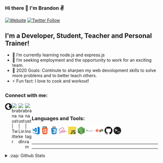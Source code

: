 ### Hi there 👋 I'm Brandon ✌️

[![Website](https://img.shields.io/website?label=BranAust.com&style=for-the-badge&url=https%3A%2F%2Fbranaust.com)](https://branaust.com)
[![Twitter Follow](https://img.shields.io/twitter/follow/branaust?color=1DA1F2&logo=twitter&style=for-the-badge)](https://twitter.com/intent/follow?original_referer=https%3A%2F%2Fgithub.com%2FcodeSTACKr&screen_name=bran_aust)

## I'm a Developer, Student, Teacher and Personal Trainer!

- 🌱 I’m currently learning node.js and express.js
- 👯 I’m seeking employment and the opportunity to work for an exciting team.
- 🥅 2020 Goals: Continute to sharpen my web devolopment skills to solve more problems and to better teach others.
- ⚡ Fun fact: I love to cook and workout!

### Connect with me:

[<img align="left" alt="branaust.com" width="22px" src="https://raw.githubusercontent.com/iconic/open-iconic/master/svg/globe.svg" />][website]
[<img align="left" alt="branaust | Twitter" width="22px" src="https://cdn.jsdelivr.net/npm/simple-icons@v3/icons/twitter.svg" />][twitter]
[<img align="left" alt="branaust | LinkedIn" width="22px" src="https://cdn.jsdelivr.net/npm/simple-icons@v3/icons/linkedin.svg" />][linkedin]
[<img align="left" alt="branaust | Instagram" width="22px" src="https://cdn.jsdelivr.net/npm/simple-icons@v3/icons/instagram.svg" />][instagram]

[website]: https://www.branaust.com
[twitter]: https://twitter.com/bran_aust
[instagram]: https://www.instagram.com/fitdeeno/
[linkedin]: https://www.linkedin.com/in/bran-aust/

<br />

### Languages and Tools:

<img align="center" alt="Visual Studio Code" width="26px" src="https://raw.githubusercontent.com/github/explore/80688e429a7d4ef2fca1e82350fe8e3517d3494d/topics/visual-studio-code/visual-studio-code.png" />
<img align="center" alt="HTML5" width="26px" src="https://raw.githubusercontent.com/github/explore/80688e429a7d4ef2fca1e82350fe8e3517d3494d/topics/html/html.png" />
<img align="center" alt="CSS3" width="26px" src="https://raw.githubusercontent.com/github/explore/80688e429a7d4ef2fca1e82350fe8e3517d3494d/topics/css/css.png" />
<img align="center" alt="Sass" width="26px" src="https://raw.githubusercontent.com/github/explore/80688e429a7d4ef2fca1e82350fe8e3517d3494d/topics/sass/sass.png" />
<img align="center" alt="JavaScript" width="26px" src="https://raw.githubusercontent.com/github/explore/80688e429a7d4ef2fca1e82350fe8e3517d3494d/topics/javascript/javascript.png" />

<!-- [<img align="left" alt="React" width="26px" src="https://raw.githubusercontent.com/github/explore/80688e429a7d4ef2fca1e82350fe8e3517d3494d/topics/react/react.png" />][reactplaylist] -->

<img align="center" alt="Node.js" width="26px" src="https://raw.githubusercontent.com/github/explore/80688e429a7d4ef2fca1e82350fe8e3517d3494d/topics/nodejs/nodejs.png" />
<img align="center" alt="MongoDB" width="26px" src="https://raw.githubusercontent.com/github/explore/80688e429a7d4ef2fca1e82350fe8e3517d3494d/topics/mongodb/mongodb.png" />
<img align="center" alt="Git" width="26px" src="https://raw.githubusercontent.com/github/explore/80688e429a7d4ef2fca1e82350fe8e3517d3494d/topics/git/git.png" />
<img align="center" alt="GitHub" width="26px" src="https://raw.githubusercontent.com/github/explore/78df643247d429f6cc873026c0622819ad797942/topics/github/github.png" />
<img align="center" alt="Terminal" width="26px" src="https://raw.githubusercontent.com/github/explore/80688e429a7d4ef2fca1e82350fe8e3517d3494d/topics/terminal/terminal.png" />
<br />
<br />

---

---

<details>
  <summary>:zap: Github Stats</summary>

  <img align="left" alt="branAust's Github Stats" src="https://github-readme-stats-branaust.vercel.app/api?username=branaust&show_icons=true&hide_border=true"/>

  <!--START_SECTION:activity-->

</details>
